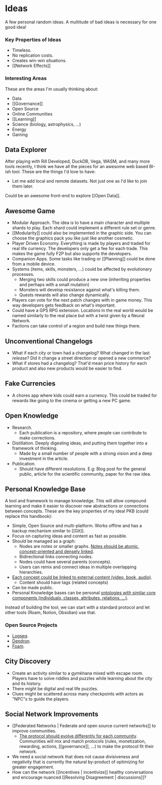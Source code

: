# Ideas

A few personal random ideas. A multitude of bad ideas is necessary for one good idea!

### Key Properties of Ideas

- Timeless.
- No replication costs.
- Creates win-win situations.
- [[Network Effects]]

### Interesting Areas

These are the areas I'm usually thinking about:

- Data
- [[Governance]]
- Open Source
- Online Communities
- [[Learning]]
- Science (biology, astrophysics, ...)
- Energy
- Gaming

## Data Explorer
After playing with Rill Developed, DuckDB, Vega, WASM, and many more tools recently, I think we have all the pieces for an awesome web based BI-ish tool. These are the things I'd love to have:

- Let me add local and remote datasets. Not just one as I'd like to join them later.

Could be an awesome front-end to explore [[Open Data]].

## Awesome Game

- Modular Approach. The idea is to have a main character and multiple shards to play. Each shard could implement a different rule set or genre.
- [[Modularity]] could also be implemented in the graphic side. You can choose the graphics pack you like just like another cosmetic.
- Player Driven Economy. Everything is made by players and traded for real life currency. The developers only get a fee for each trade. This makes the game fully F2P but also supports the developers.
- Companion Apps. Some tasks like trading or [[Planning]] could be done from a mobile device.
- Systems (items, skills, monsters, ...) could be affected by evolutionary processes.
  - Merging two skills could produce a new one (inheriting properties and perhaps with a small mutation)
  - Monsters will develop resistance against what's killing them.
  - Quests rewards will also change dynamically.
- Players can vote for the next patch changes with in game money. This way developers gets feedback on what's important.
- Could have a GPS RPG extension. Locations in the real world would be named similarly to the real place but with a twist given by a Neural Network.
- Factions can take control of a region and build new things there.

## Unconventional Changelogs

- What if each city or town had a changelog? What changed in the last _release_? Did it change a street direction or opened a new commerce?
- What if stores had a changelog? That'd mean price history for each product and also new products would be easier to find.

## Fake Currencies

- A chores app where kids could earn a currency. This could be traded for rewards like going to the cinema or getting a new PC game.

## Open Knowledge

- Research.
  - Each publication is a repository, where people can contribute to make corrections.
- Distillation. Deeply digesting ideas, and putting them together into a framework of thinking.
  - Made by a small number of people with a strong vision and a deep investment in the article.
- Publication.
  - Should have different resolutions. E.g: Blog post for the general public, article for the scientific community, paper for the raw idea.

## Personal Knowledge Base

A tool and framework to manage knowledge. This will allow compound learning and make it easier to discover new abstractions or connections between concepts. These are the key properties of my ideal PKB (could replace this handbook):

- Simple, Open Source and multi-platform. Works offline and has a backup mechanism similar to [[Git]].
- Focus on capturing ideas and content as fast as possible.
- Should be managed as a graph:
  - Nodes are notes or smaller graphs. [Notes should be atomic, concept-oriented and densely linked](https://notes.andymatuschak.org/z4SDCZQeRo4xFEQ8H4qrSqd68ucpgE6LU155C).
  - Bidirectional links connecting nodes.
  - Nodes could have several parents (concepts).
  - Users can remix and connect ideas in multiple overlapping hierarchies.
- [Each concept could be linked to external content (video, book, audio)](https://www.notion.so/Models-bb0f4bfd3cd140b3a00cd955e61003f9).
  - Content should have tags (related concepts)
- Can be made public.
- Personal Knowledge bases can be personal [ontologies with similar core components (individuals, classes, attributes, relations, ...)](https://en.wikipedia.org/wiki/Ontology_components).

Instead of building the tool, we can start with a standard protocol and let other tools (Roam, Notion, Obsidian) use that.

### Open Source Projects

- [Logseq](https://logseq.com/).
- [Dendron](https://www.dendron.so/).
- [Foam](https://foambubble.github.io/).

## City Discovery

- Create an activity similar to a gymkhana mixed with escape room. Players have to solve riddles and puzzles while learning about the city and its history.
- There might be digital and real life puzzles.
- Clues might be scattered across many checkpoints with actors as "NPC"s to guide the players.

## Social Network Improvements

- [[Federated Networks | Federate and open source current networks]] to improve communities.
  - [The protocol should evolve differently for each community](https://youtu.be/P-2P3MSZrBM?t=5953). Communities will mix and match protocols (rules, monetization, rewarding, actions, [[governance]], ...) to make the protocol fit their network.
- We need a social network that does not cause divisiveness and negativity that is currently the natural by-product of optimizing for greater engagement.
- How can the network [[Incentives | incentivize]] healthy conversations and encourage nuanced [[Resolving Disagreement | discussions]]?